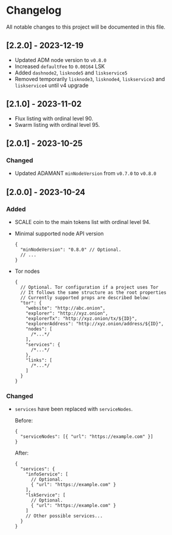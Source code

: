 # Changelog

All notable changes to this project will be documented in this file.

## [2.2.0] - 2023-12-19

- Updated ADM node version to `v0.8.0`
- Increased `defaultFee` to `0.00164` LSK
- Added `dashnode2`, `lisknode5` and `liskservice5`
- Removed temporarily `lisknode3`, `lisknode4`, `liskservice3` and `liskservice4` until v4 upgrade

## [2.1.0] - 2023-11-02

- Flux listing with ordinal level 90.
- Swarm listing with ordinal level 95.

## [2.0.1] - 2023-10-25

### Changed

- Updated ADAMANT `minNodeVersion` from `v0.7.0` to `v0.8.0`

## [2.0.0] - 2023-10-24

### Added

- SCALE coin to the main tokens list with ordinal level 94.

- Minimal supported node API version

  ```jsonc
  {
    "minNodeVersion": "0.8.0" // Optional.
    // ...
  }
  ```

- Tor nodes

  ```jsonc
  {
    // Optional. Tor configuration if a project uses Tor
    // It follows the same structure as the root properties
    // Currently supported props are described below:
    "tor": {
      "website": "http://abc.onion",
      "explorer": "http://xyz.onion",
      "explorerTx": "http://xyz.onion/tx/${ID}",
      "explorerAddress": "http://xyz.onion/address/${ID}",
      "nodes": [
        /*...*/
      ],
      "services": {
        /*...*/
      },
      "links": [
        /*...*/
      ]
    }
  }
  ```

### Changed

- `services` have been replaced with `serviceNodes`.

  Before:

  ```jsonc
  {
    "serviceNodes": [{ "url": "https://example.com" }]
  }
  ```

  After:

  ```jsonc
  {
    "services": {
      "infoService": [
        // Optional.
        { "url": "https://example.com" }
      ],
      "lskService": [
        // Optional.
        { "url": "https://example.com" }
      ]
      // Other possible services...
    }
  }
  ```
